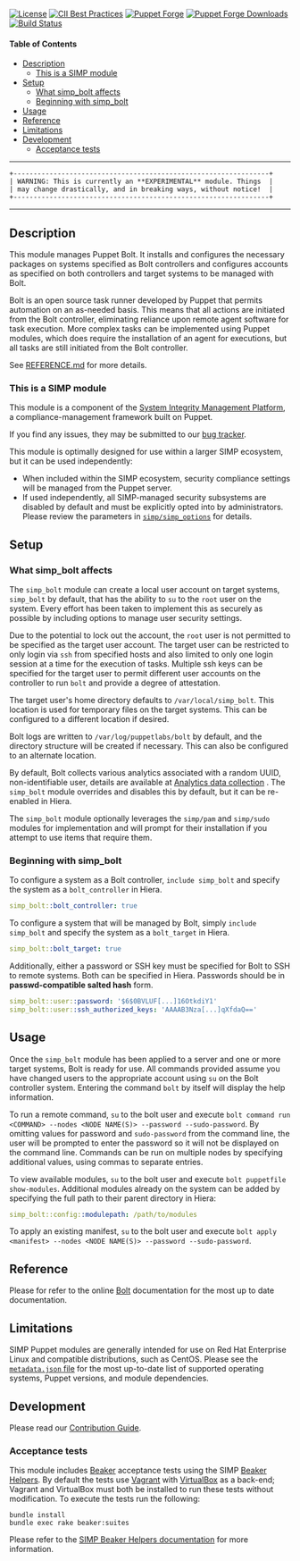 [![License](https://img.shields.io/:license-apache-blue.svg)](http://www.apache.org/licenses/LICENSE-2.0.html)
[![CII Best Practices](https://bestpractices.coreinfrastructure.org/projects/73/badge)](https://bestpractices.coreinfrastructure.org/projects/73)
[![Puppet Forge](https://img.shields.io/puppetforge/v/simp/simp_bolt.svg)](https://forge.puppetlabs.com/simp/simp_bolt)
[![Puppet Forge Downloads](https://img.shields.io/puppetforge/dt/simp/simp_bolt.svg)](https://forge.puppetlabs.com/simp/simp_bolt)
[![Build Status](https://travis-ci.org/simp/pupmod-simp-simp_bolt.svg)](https://travis-ci.org/simp/pupmod-simp-simp_bolt)

#### Table of Contents

<!-- vim-markdown-toc GFM -->

* [Description](#description)
  * [This is a SIMP module](#this-is-a-simp-module)
* [Setup](#setup)
  * [What simp_bolt affects](#what-simp_bolt-affects)
  * [Beginning with simp_bolt](#beginning-with-simp_bolt)
* [Usage](#usage)
* [Reference](#reference)
* [Limitations](#limitations)
* [Development](#development)
  * [Acceptance tests](#acceptance-tests)

<!-- vim-markdown-toc -->

---

    +----------------------------------------------------------------+
    | WARNING: This is currently an **EXPERIMENTAL** module. Things  |
    | may change drastically, and in breaking ways, without notice!  |
    +----------------------------------------------------------------+

---

## Description

This module manages Puppet Bolt. It installs and configures the necessary
packages on systems specified as Bolt controllers and configures accounts as
specified on both controllers and target systems to be managed with Bolt.

Bolt is an open source task runner developed by Puppet that permits automation
on an as-needed basis. This means that all actions are initiated from the Bolt
controller, eliminating reliance upon remote agent software for task execution.
More complex tasks can be implemented using Puppet modules, which does require
the installation of an agent for executions, but all tasks are still initiated
from the Bolt controller.

See [REFERENCE.md](REFERENCE.md) for more details.

### This is a SIMP module

This module is a component of the
[System Integrity Management Platform](https://simp-project.com), a
compliance-management framework built on Puppet.

If you find any issues, they may be submitted to our
[bug tracker](https://simp-project.atlassian.net/).

This module is optimally designed for use within a larger SIMP ecosystem, but
it can be used independently:

 * When included within the SIMP ecosystem, security compliance settings will
   be managed from the Puppet server.
 * If used independently, all SIMP-managed security subsystems are disabled by
   default and must be explicitly opted into by administrators.  Please review
   the parameters in
   [`simp/simp_options`](https://github.com/simp/pupmod-simp-simp_options) for
   details.

## Setup

### What simp_bolt affects

The `simp_bolt` module can create a local user account on target systems,
`simp_bolt` by default, that has the ability to `su` to the `root` user on the
system. Every effort has been taken to implement this as securely as possible
by including options to manage user security settings.

Due to the potential to lock out the account, the `root` user is not permitted
to be specified as the target user account. The target user can be restricted
to only login via `ssh` from specified hosts and also limited to only one login
session at a time for the execution of tasks. Multiple ssh keys can be
specified for the target user to permit different user accounts on the
controller to run `bolt` and provide a degree of attestation.

The target user's home directory defaults to `/var/local/simp_bolt`. This
location is used for temporary files on the target systems. This can be
configured to a different location if desired.

Bolt logs are written to `/var/log/puppetlabs/bolt` by default, and the
directory structure will be created if necessary. This can also be configured
to an alternate location.

By default, Bolt collects various analytics associated with a random UUID,
non-identifiable user, details are available at
[Analytics data collection](https://puppet.com/docs/bolt/latest/bolt_installing.html#concept-8242)
. The `simp_bolt` module overrides and disables this by default, but it can be
re-enabled in Hiera.

The `simp_bolt` module optionally leverages the `simp/pam` and `simp/sudo`
modules for implementation and will prompt for their installation if you
attempt to use items that require them.

### Beginning with simp_bolt

To configure a system as a Bolt controller, `include simp_bolt` and specify the
system as a `bolt_controller` in Hiera.

```yaml
simp_bolt::bolt_controller: true
```

To configure a system that will be managed by Bolt, simply `include simp_bolt`
and specify the system as a ``bolt_target`` in Hiera.

```yaml
simp_bolt::bolt_target: true
```

Additionally, either a password or SSH key must be specified for Bolt to SSH to
remote systems. Both can be specified in Hiera.  Passwords should be in
**passwd-compatible salted hash** form.

```yaml
simp_bolt::user::password: '$6$0BVLUF[...]16OtkdiY1'
simp_bolt::user::ssh_authorized_keys: 'AAAAB3Nza[...]qXfdaQ=='
```

## Usage

Once the `simp_bolt` module has been applied to a server and one or more target
systems, Bolt is ready for use. All commands provided assume you have changed
users to the appropriate account using `su` on the Bolt controller system.
Entering the command `bolt` by itself will display the help information.

To run a remote command, `su` to the bolt user and execute
`bolt command run <COMMAND> --nodes <NODE NAME(S)> --password --sudo-password`.
By omitting values for password and `sudo-password` from the command line, the
user will be prompted to enter the password so it will not be displayed on the
command line. Commands can be run on multiple nodes by specifying additional
<NODE NAME> values, using commas to separate entries.

To view available modules, `su` to the bolt user and execute
`bolt puppetfile show-modules`.
Additional modules already on the system can be added by specifying the full
path to their parent directory in Hiera:

```yaml
simp_bolt::config::modulepath: /path/to/modules
```

To apply an existing manifest, `su` to the bolt user and execute
`bolt apply <manifest> --nodes <NODE NAME(S)> --password --sudo-password`.

## Reference

Please for refer to the online [Bolt](https://puppet.com/docs/bolt/latest/bolt.html)
documentation for the most up to date documentation.

## Limitations

SIMP Puppet modules are generally intended for use on Red Hat Enterprise Linux
and compatible distributions, such as CentOS. Please see the
[`metadata.json` file](./metadata.json) for the most up-to-date list of
supported operating systems, Puppet versions, and module dependencies.

## Development

Please read our [Contribution Guide](https://simp.readthedocs.io/en/stable/contributors_guide/index.html).

### Acceptance tests

This module includes [Beaker](https://github.com/puppetlabs/beaker) acceptance
tests using the SIMP [Beaker Helpers](https://github.com/simp/rubygem-simp-beaker-helpers).
By default the tests use [Vagrant](https://www.vagrantup.com/) with
[VirtualBox](https://www.virtualbox.org) as a back-end; Vagrant and VirtualBox
must both be installed to run these tests without modification. To execute the
tests run the following:

```shell
bundle install
bundle exec rake beaker:suites
```

Please refer to the [SIMP Beaker Helpers documentation](https://github.com/simp/rubygem-simp-beaker-helpers/blob/master/README.md) for more information.
